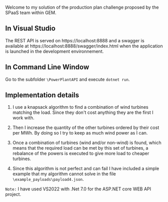 Welcome to my solution of the production plan challenge proposed by the SPaaS team within GEM.

## In Visual Studio

The REST API is served on https://localhost:8888 and a swagger is available at https://localhost:8888/swagger/index.html when the application is launched in the development environnement.

## In Command Line Window

Go to the subfolder `\PowerPlantAPI` and execute `dotnet run`.

## Implementation details

1. I use a knapsack algorithm to find a combination of wind turbines matching the load. Since they don't cost anything they are the first I work with.

2. Then I increase the quantity of the other turbines ordered by their cost per MWh. By doing so I try to keep as much wind power as I can.

3. Once a combination of turbines (wind and/or non-wind) is found, which means that the required load can be met by this set of turbines, a rebalance of the powers is executed to give more load to cheaper turbines.

4. Since this algorithm is not perfect and can fail I have included a simple example that my algorithm cannot solve in the file `\example_payloads\payload4.json`.

`Note:` I have used VS2022 with .Net 7.0 for the ASP.NET core WEB API project.

